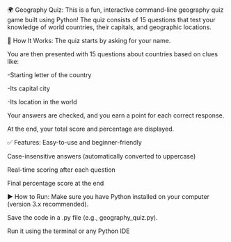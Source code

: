 🌍 Geography Quiz:
This is a fun, interactive command-line geography quiz game built using Python! The quiz consists of 15 questions that test your knowledge of world countries, their capitals, and geographic locations.

🧠 How It Works:
The quiz starts by asking for your name.

You are then presented with 15 questions about countries based on clues like:

-Starting letter of the country

-Its capital city

-Its location in the world

Your answers are checked, and you earn a point for each correct response.

At the end, your total score and percentage are displayed.

✅ Features:
Easy-to-use and beginner-friendly

Case-insensitive answers (automatically converted to uppercase)

Real-time scoring after each question

Final percentage score at the end

▶️ How to Run:
Make sure you have Python installed on your computer (version 3.x recommended).

Save the code in a .py file (e.g., geography_quiz.py).

Run it using the terminal or any Python IDE
